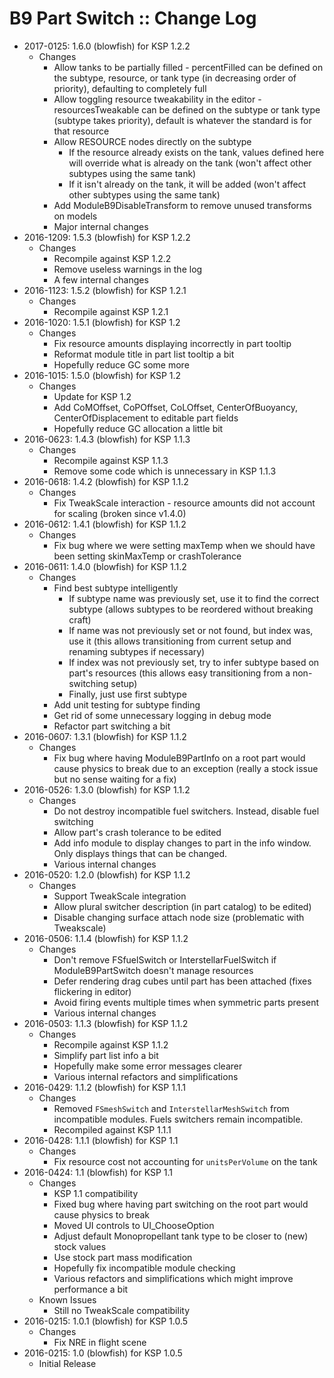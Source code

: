 # B9 Part Switch :: Change Log

* 2017-0125: 1.6.0 (blowfish) for KSP 1.2.2
	+ Changes
		- Allow tanks to be partially filled - percentFilled can be defined on the subtype, resource, or tank type (in decreasing order of priority), defaulting to completely full
		- Allow toggling resource tweakability in the editor - resourcesTweakable can be defined on the subtype or tank type (subtype takes priority), default is whatever the standard is for that resource
		- Allow RESOURCE nodes directly on the subtype
			- If the resource already exists on the tank, values defined here will override what is already on the tank (won't affect other subtypes using the same tank)
			- If it isn't already on the tank, it will be added (won't affect other subtypes using the same tank)
		- Add ModuleB9DisableTransform to remove unused transforms on models
		- Major internal changes
* 2016-1209: 1.5.3 (blowfish) for KSP 1.2.2
	+ Changes
		- Recompile against KSP 1.2.2
		- Remove useless warnings in the log
		- A few internal changes
* 2016-1123: 1.5.2 (blowfish) for KSP 1.2.1
	+ Changes
		- Recompile against KSP 1.2.1
* 2016-1020: 1.5.1 (blowfish) for KSP 1.2
	+ Changes
		- Fix resource amounts displaying incorrectly in part tooltip
		- Reformat module title in part list tooltip a bit
		- Hopefully reduce GC some more
* 2016-1015: 1.5.0 (blowfish) for KSP 1.2
	+ Changes
		- Update for KSP 1.2
		- Add CoMOffset, CoPOffset, CoLOffset, CenterOfBuoyancy, CenterOfDisplacement to editable part fields
		- Hopefully reduce GC allocation a little bit
* 2016-0623: 1.4.3 (blowfish) for KSP 1.1.3
	+ Changes
		- Recompile against KSP 1.1.3
		- Remove some code which is unnecessary in KSP 1.1.3
* 2016-0618: 1.4.2 (blowfish) for KSP 1.1.2
	+ Changes
		- Fix TweakScale interaction - resource amounts did not account for scaling (broken since v1.4.0)
* 2016-0612: 1.4.1 (blowfish) for KSP 1.1.2
	+ Changes
		- Fix bug where we were setting maxTemp when we should have been setting skinMaxTemp or crashTolerance
* 2016-0611: 1.4.0 (blowfish) for KSP 1.1.2
	+ Changes
		- Find best subtype intelligently
			- If subtype name was previously set, use it to find the correct subtype (allows subtypes to be reordered without breaking craft)
			- If name was not previously set or not found, but index was, use it (this allows transitioning from current setup and renaming subtypes if necessary)
			- If index was not previously set, try to infer subtype based on part's resources (this allows easy transitioning from a non-switching setup)
			- Finally, just use first subtype
		- Add unit testing for subtype finding
		- Get rid of some unnecessary logging in debug mode
		- Refactor part switching a bit
* 2016-0607: 1.3.1 (blowfish) for KSP 1.1.2
	+ Changes
		- Fix bug where having ModuleB9PartInfo on a root part would cause physics to break due to an exception (really a stock issue but no sense waiting for a fix)
* 2016-0526: 1.3.0 (blowfish) for KSP 1.1.2
	+ Changes
		- Do not destroy incompatible fuel switchers.  Instead, disable fuel switching
		- Allow part's crash tolerance to be edited
		- Add info module to display changes to part in the info window.  Only displays things that can be changed.
		- Various internal changes
* 2016-0520: 1.2.0 (blowfish) for KSP 1.1.2
	+ Changes
		- Support TweakScale integration
		- Allow plural switcher description (in part catalog) to be edited)
		- Disable changing surface attach node size (problematic with Tweakscale)
* 2016-0506: 1.1.4 (blowfish) for KSP 1.1.2
	+ Changes
		- Don't remove FSfuelSwitch or InterstellarFuelSwitch if ModuleB9PartSwitch doesn't manage resources
		- Defer rendering drag cubes until part has been attached (fixes flickering in editor)
		- Avoid firing events multiple times when symmetric parts present
		- Various internal changes
* 2016-0503: 1.1.3 (blowfish) for KSP 1.1.2
	+ Changes
		- Recompile against KSP 1.1.2
		- Simplify part list info a bit
		- Hopefully make some error messages clearer
		- Various internal refactors and simplifications
* 2016-0429: 1.1.2 (blowfish) for KSP 1.1.1
	+ Changes
		- Removed `FSmeshSwitch` and `InterstellarMeshSwitch` from incompatible modules.  Fuels switchers remain incompatible.
		- Recompiled against KSP 1.1.1
* 2016-0428: 1.1.1 (blowfish) for KSP 1.1
	+ Changes
		- Fix resource cost not accounting for `unitsPerVolume` on the tank
* 2016-0424: 1.1 (blowfish) for KSP 1.1
	+ Changes
		- KSP 1.1 compatibility
		- Fixed bug where having part switching on the root part would cause physics to break
		- Moved UI controls to UI_ChooseOption
		- Adjust default Monopropellant tank type to be closer to (new) stock values
		- Use stock part mass modification
		- Hopefully fix incompatible module checking
		- Various refactors and simplifications which might improve performance a bit
	+ Known Issues
		- Still no TweakScale compatibility
* 2016-0215: 1.0.1 (blowfish) for KSP 1.0.5
	+ Changes
		- Fix NRE in flight scene
* 2016-0215: 1.0 (blowfish) for KSP 1.0.5
	+ Initial Release
	
